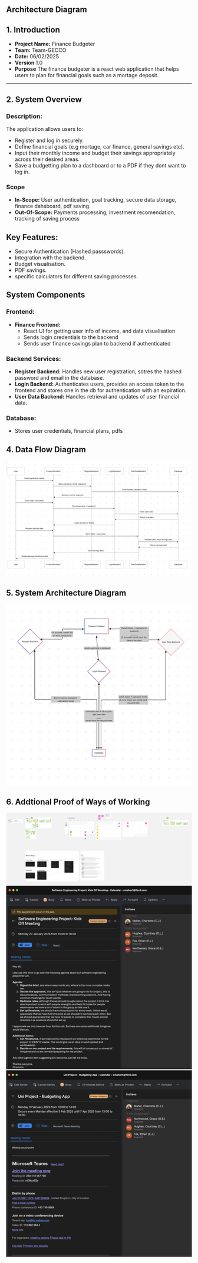 ## Architecture Diagram

## 1. Introduction
- **Project Name:** Finance Budgeter
- **Team:** Team-GECCO
- **Date:** 06/02/2025
- **Version** 1.0
- **Purpose**
  The finance budgeter is a react web application that helps users to plan for financial goals such as a mortage deposit.

---

## 2. System Overview
### Description:
The application allows users to:
- Register and log in securely.
- Define financial goals (e.g mortage, car finance, general savings etc).
- Input their monthly income and budget their savings appropriately across their desired areas.
- Save a budgetting plan to a dashboard or to a PDF if they dont want to log in.

### Scope
- **In-Scope:** User authentication, goal tracking, secure data storage, finance dahsboard, pdf saving.
- **Out-Of-Scope:** Payments processing, investment recomendation, tracking of saving process

## Key Features: 
- Secure Authentication (Hashed passswords).
- Integration with the backend.
- Budget visualisation.
- PDF savings.
- specific calculators for different saving processes.

## System Components
### **Frontend:**
- **Finance Frontend:**
    - React UI for getting user info of income, and data visualisation
    - Sends login credentials to the backend
    - Sends user finance savings plan to backend if authenticated

### **Backend Services:**
- **Register Backend:** Handles new user registration, sotres the hashed password and email in the database.
- **Login Backend:** Authenticates users, provides an access token to the frontend and stores one in the db for authentication with an expiration.
- **User Data Backend:** Handles retrieval and updates of user financial data.

### **Database:**
- Stores user credentials, financial plans, pdfs

## 4. Data Flow Diagram

![Data Flow Diagram](./frontend/BudgetingBuddy-frontend/src/assets/data-flow-diagram.png)

## 5. System Architecture Diagram

![Architecture Diagram](./frontend/BudgetingBuddy-frontend/src/assets/architecture-diagram.png)

## 6. Addtional Proof of Ways of Working

![Miro Board](./frontend/BudgetingBuddy-frontend/src/assets/budgeting-project-miro-board.png)
![Kick Off Meeting](./frontend/BudgetingBuddy-frontend/src/assets/kickoff-meeting-email-invite.png)
![Reoccurring Weekly Touchpoint](./frontend/BudgetingBuddy-frontend/src/assets/reoccurring-weekly-touchPoint-email-invite.png)
